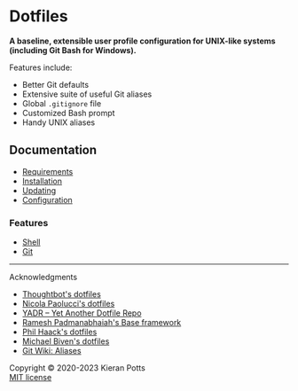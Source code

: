# Dotfiles

**A baseline, extensible user profile configuration for UNIX-like systems (including Git Bash for Windows).**

Features include:

- Better Git defaults
- Extensive suite of useful Git aliases
- Global `.gitignore` file
- Customized Bash prompt
- Handy UNIX aliases

## Documentation

- [Requirements](./docs/requirements.md)
- [Installation](./docs/installation.md)
- [Updating](./docs/updating.md)
- [Configuration](./docs/configuration.md)

### Features

- [Shell](./docs/features/shell.md)
- [Git](./docs/features/git.md)

-----

Acknowledgments

- [Thoughtbot's dotfiles](https://github.com/thoughtbot/dotfiles)
- [Nicola Paolucci's dotfiles](https://github.com/durdn/cfg)
- [YADR – Yet Another Dotfile Repo](https://github.com/skwp/dotfiles)
- [Ramesh Padmanabhaiah's Base framework](https://github.com/codeforester/base)
- [Phil Haack's dotfiles](https://github.com/haacked/dotfiles)
- [Michael Biven's dotfiles](https://github.com/michaelbiven/dotfiles)
- [Git Wiki: Aliases](https://git.wiki.kernel.org/index.php/Aliases)

Copyright © 2020-2023 Kieran Potts \
[MIT license](./LICENSE.txt)
